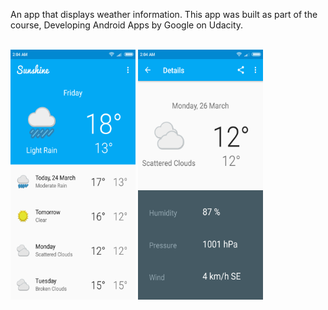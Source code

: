 <p>An app that displays weather information. This app was built as part of the course, Developing Android Apps by Google on Udacity.</p>
<br>
<img src="https://github.com/coolio-1/Sunshine-WeatherApp/blob/master/Screenshot_2018-03-24-02-04-39-265_com.example.android.sunshine.png" width="200" height = "400"/>
<img src="https://github.com/coolio-1/Sunshine-WeatherApp/blob/master/Screenshot_2018-03-24-02-04-49-366_com.example.android.sunshine.png" width="200" height = "400"/>
